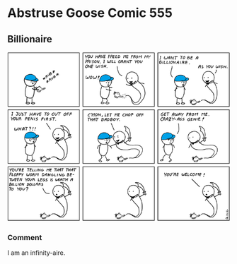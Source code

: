 # Abstruse Goose Comic 555
## Billionaire

![image](can_we_do_this_deal_by_the_inch.png)
### Comment
I am an infinity-aire.
